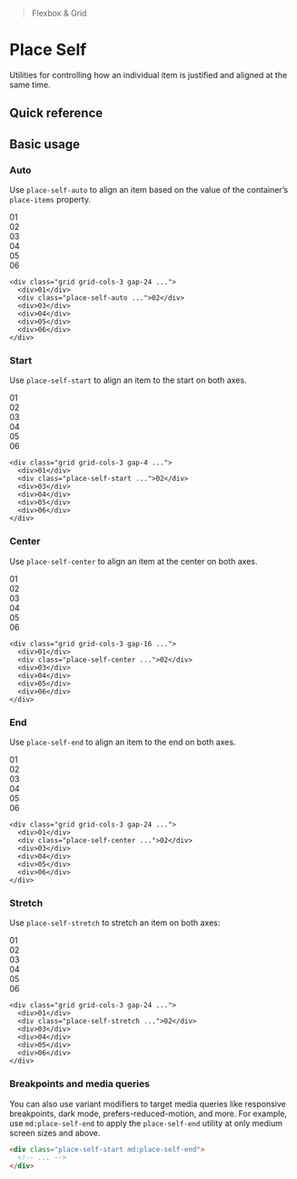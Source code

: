 > Flexbox & Grid

# Place Self
Utilities for controlling how an individual item is justified and aligned at the same time.

## Quick reference

<qr-table />

## Basic usage
### Auto
Use `place-self-auto` to align an item based on the value of the container’s `place-items` property.

<container>
  <div class="grid grid-cols-3 gap-24 place-content-center">
    <div class="bg-blue-600 ex-box">01</div>
    <div class="bg-blue-500 ex-box">02</div>
    <div class="bg-blue-600 ex-box">03</div>
    <div class="bg-blue-600 ex-box">04</div>
    <div class="bg-blue-600 ex-box">05</div>
    <div class="bg-blue-600 ex-box">06</div>
  </div>
</container>

```html{3}
<div class="grid grid-cols-3 gap-24 ...">
  <div>01</div>
  <div class="place-self-auto ...">02</div>
  <div>03</div>
  <div>04</div>
  <div>05</div>
  <div>06</div>
</div>
```

### Start
Use `place-self-start` to align an item to the start on both axes.

<container>
  <div class="grid grid-cols-3 gap-24">
    <div class="bg-fuchsia-600 ex-box h-96">01</div>
    <box striped class="grid h-96 rounded tl-4" fg-color="var(--tw-fuchsia-fg)" bg-color="var(--tw-fuchsia-bg)">
      <div class="bg-fuchsia-500 ex-box h-64 place-self-start">02</div>
    </box>
    <div class="bg-fuchsia-600 ex-box h-96">03</div>
    <div class="bg-fuchsia-600 ex-box h-96">04</div>
    <div class="bg-fuchsia-600 ex-box h-96">05</div>
    <div class="bg-fuchsia-600 ex-box h-96">06</div>
  </div>
</container>

```html{3}
<div class="grid grid-cols-3 gap-4 ...">
  <div>01</div>
  <div class="place-self-start ...">02</div>
  <div>03</div>
  <div>04</div>
  <div>05</div>
  <div>06</div>
</div>
```

### Center
Use `place-self-center` to align an item at the center on both axes.

<container>
  <div class="grid grid-cols-3 gap-24">
    <div class="bg-cyan-600 ex-box h-96">01</div>
    <box striped class="grid h-96" fg-color="var(--tw-cyan-fg)" bg-color="var(--tw-cyan-bg)">
      <div class="bg-cyan-500 ex-box h-64 place-self-center">02</div>
    </box>
    <div class="bg-cyan-600 ex-box h-96">03</div>
    <div class="bg-cyan-600 ex-box h-96">04</div>
    <div class="bg-cyan-600 ex-box h-96">05</div>
    <div class="bg-cyan-600 ex-box h-96">06</div>
  </div>
</container>

```html{3}
<div class="grid grid-cols-3 gap-16 ...">
  <div>01</div>
  <div class="place-self-center ...">02</div>
  <div>03</div>
  <div>04</div>
  <div>05</div>
  <div>06</div>
</div>
```

### End
Use `place-self-end` to align an item to the end on both axes.

<container>
  <div class="grid grid-cols-3 gap-24">
    <div class="bg-violet-600 ex-box h-96">01</div>
    <box striped class="grid h-96 rounded-br-4" fg-color="var(--tw-violet-fg)" bg-color="var(--tw-violet-bg)">
      <div class="bg-violet-500 ex-box h-64 place-self-end">02</div>
    </box>
    <div class="bg-violet-600 ex-box h-96">03</div>
    <div class="bg-violet-600 ex-box h-96">04</div>
    <div class="bg-violet-600 ex-box h-96">05</div>
    <div class="bg-violet-600 ex-box h-96">06</div>
  </div>
</container>

```html{3}
<div class="grid grid-cols-3 gap-24 ...">
  <div>01</div>
  <div class="place-self-center ...">02</div>
  <div>03</div>
  <div>04</div>
  <div>05</div>
  <div>06</div>
</div>
```

### Stretch
Use `place-self-stretch` to stretch an item on both axes:

<container>
  <div class="grid grid-cols-3 gap-24">
    <div class="bg-indigo-600 ex-box h-96">01</div>
    <box striped class="grid h-96" fg-color="var(--tw-indigo-fg)" bg-color="var(--tw-indigo-bg)">
      <div class="bg-indigo-500 ex-box place-self-stretch">02</div>
    </box>
    <div class="bg-indigo-600 ex-box h-96">03</div>
    <div class="bg-indigo-600 ex-box h-96">04</div>
    <div class="bg-indigo-600 ex-box h-96">05</div>
    <div class="bg-indigo-600 ex-box h-96">06</div>
  </div>
</container>

```html{3}
<div class="grid grid-cols-3 gap-24 ...">
  <div>01</div>
  <div class="place-self-stretch ...">02</div>
  <div>03</div>
  <div>04</div>
  <div>05</div>
  <div>06</div>
</div>
```

### Breakpoints and media queries
You can also use variant modifiers to target media queries like responsive breakpoints, dark mode, prefers-reduced-motion, and more. For example, use `md:place-self-end` to apply the `place-self-end` utility at only medium screen sizes and above.

```html
<div class="place-self-start md:place-self-end">
  <!-- ... -->
</div>
```
